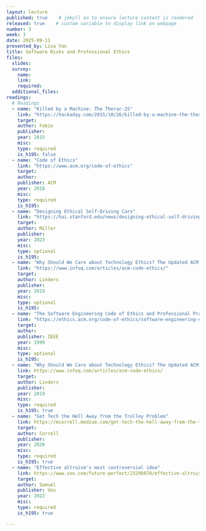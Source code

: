 ```yaml
---
layout: lecture
published: true    # jekyll on to ensure lecture content is rendered
released: true    # custom variable to display link on webpage
number: 3
week: 3
date: 2025-09-11
presented_by: Lisa Yan
title: Software Risks and Professional Ethics
files:
  slides: 
  survey:
    name:
    link: 
    required: 
  additional_files:
readings: 
  # Readings
  - name: "Killed by a Machine: The Therac-25"
    link: "https://hackaday.com/2015/10/26/killed-by-a-machine-the-therac-25/"
    target:
    author: Fabio
    publisher: 
    year: 2015
    misc: 
    type: required
    is_h195: false
  - name: "Code of Ethics"
    link: "https://www.acm.org/code-of-ethics"
    target:
    author: 
    publisher: ACM
    year: 2018
    misc: 
    type: required
    is_h195: 
  - name: "Designing Ethical Self-Driving Cars"
    link: "https://hai.stanford.edu/news/designing-ethical-self-driving-cars"
    target:
    author: Miller
    publisher: 
    year: 2023
    misc: 
    type: optional
    is_h195:
  - name: "Why Should We Care about Technology Ethics? The Updated ACM Code of Ethics"
    link: "https://www.infoq.com/articles/acm-code-ethics/"
    target:
    author: Linders
    publisher: 
    year: 2019
    misc: 
    type: optional
    is_h195: 
  - name: "The Software Engineering Code of Ethics and Professional Practice"
    link: "https://ethics.acm.org/code-of-ethics/software-engineering-code/"
    target:
    author: 
    publisher: IEEE
    year: 1999
    misc: 
    type: optional
    is_h195: 
  - name: "Why Should We Care about Technology Ethics? The Updated ACM Code of Ethics"
    link: https://www.infoq.com/articles/acm-code-ethics/
    target:
    author: Linders
    publisher: 
    year: 2019
    misc: 
    type: required
    is_h195: true
  - name: "Get Tech the Hell Away from the Trolley Problem"
    link: https://mcorrell.medium.com/get-tech-the-hell-away-from-the-trolley-problem-f7e1f6e5522d
    target:
    author: Correll 
    publisher: 
    year: 2020
    misc: 
    type: required
    is_h195: true
  - name: "Effective altruism's most controversial idea"
    link: https://www.vox.com/future-perfect/23298870/effective-altruism-longtermism-will-macaskill-future
    target:
    author: Samuel
    publisher: Vox
    year: 2022
    misc: 
    type: required
    is_h195: true

---
```


<!-- information here -->
